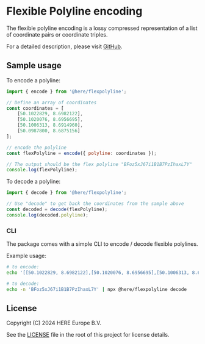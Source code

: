 # Flexible Polyline encoding

The flexible polyline encoding is a lossy compressed representation of a list of coordinate pairs or
coordinate triples.

For a detailed description, please visit [GitHub](https://github.com/heremaps/flexible-polyline/).

## Sample usage

To encode a polyline:

```js
import { encode } from '@here/flexpolyline';

// Define an array of coordinates
const coordinates = [
    [50.1022829, 8.6982122],
    [50.1020076, 8.6956695],
    [50.1006313, 8.6914960],
    [50.0987800, 8.6875156]
];

// encode the polyline
const flexPolyline = encode({ polyline: coordinates });

// The output should be the flex polyline "BFoz5xJ67i1B1B7PzIhaxL7Y"
console.log(flexPolyline);
```

To decode a polyline:

```js
import { decode } from '@here/flexpolyline';

// Use "decode" to get back the coordinates from the sample above
const decoded = decode(flexPolyline);
console.log(decoded.polyline);
```

### CLI

The package comes with a simple CLI to encode / decode flexible polylines.

Example usage:

```sh
# to encode:
echo '[[50.1022829, 8.6982122],[50.1020076, 8.6956695],[50.1006313, 8.6914960],[50.0987800, 8.6875156]]' | npx @here/flexpolyline

# to decode:
echo -n 'BFoz5xJ67i1B1B7PzIhaxL7Y' | npx @here/flexpolyline decode
```

## License

Copyright (C) 2024 HERE Europe B.V.

See the [LICENSE](https://github.com/heremaps/flexible-polyline/blob/master/LICENSE) file in the root of this project for license details.
